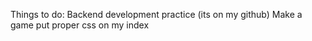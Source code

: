 Things to do:
Backend development practice (its on my github)
Make a game
put proper css on my index